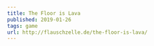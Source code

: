 ```yaml
---
title: The Floor is Lava
published: 2019-01-26
tags: game
url: http://flauschzelle.de/the-floor-is-lava/
---
```

